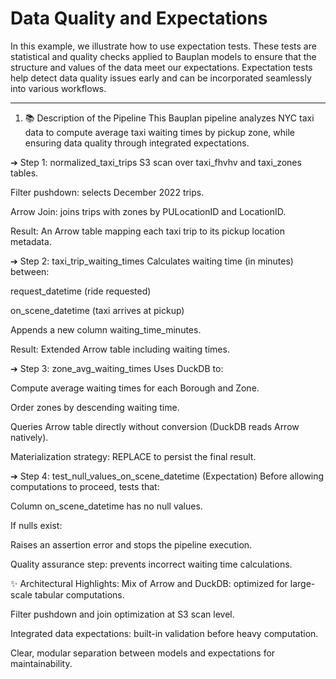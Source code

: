 # Data Quality and Expectations

In this example, we illustrate how to use expectation tests. These tests are statistical and quality checks applied to Bauplan models to ensure that the structure and values of the data meet our expectations. Expectation tests help detect data quality issues early and can be incorporated seamlessly into various workflows.

---
1. 📚 Description of the Pipeline
This Bauplan pipeline analyzes NYC taxi data to compute average taxi waiting times by pickup zone, while ensuring data quality through integrated expectations.

➔ Step 1: normalized_taxi_trips
S3 scan over taxi_fhvhv and taxi_zones tables.

Filter pushdown: selects December 2022 trips.

Arrow Join: joins trips with zones by PULocationID and LocationID.

Result: An Arrow table mapping each taxi trip to its pickup location metadata.

➔ Step 2: taxi_trip_waiting_times
Calculates waiting time (in minutes) between:

request_datetime (ride requested)

on_scene_datetime (taxi arrives at pickup)

Appends a new column waiting_time_minutes.

Result: Extended Arrow table including waiting times.

➔ Step 3: zone_avg_waiting_times
Uses DuckDB to:

Compute average waiting times for each Borough and Zone.

Order zones by descending waiting time.

Queries Arrow table directly without conversion (DuckDB reads Arrow natively).

Materialization strategy: REPLACE to persist the final result.

➔ Step 4: test_null_values_on_scene_datetime (Expectation)
Before allowing computations to proceed, tests that:

Column on_scene_datetime has no null values.

If nulls exist:

Raises an assertion error and stops the pipeline execution.

Quality assurance step: prevents incorrect waiting time calculations.

✨ Architectural Highlights:
Mix of Arrow and DuckDB: optimized for large-scale tabular computations.

Filter pushdown and join optimization at S3 scan level.

Integrated data expectations: built-in validation before heavy computation.

Clear, modular separation between models and expectations for maintainability.

